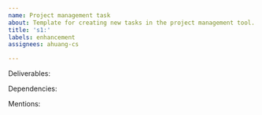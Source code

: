 ```yaml
---
name: Project management task
about: Template for creating new tasks in the project management tool.
title: 's1:'
labels: enhancement
assignees: ahuang-cs

---
```


Deliverables:

Dependencies:

Mentions:
